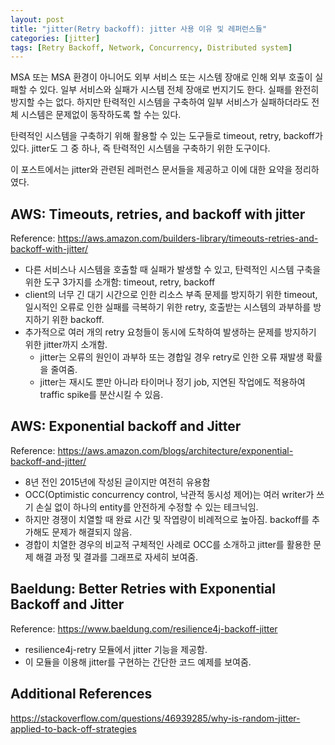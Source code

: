 ```yaml
---
layout: post
title: "jitter(Retry backoff): jitter 사용 이유 및 레퍼런스들"
categories: [jitter]
tags: [Retry Backoff, Network, Concurrency, Distributed system]
---
```


MSA 또는 MSA 환경이 아니어도 외부 서비스 또는 시스템 장애로 인해 외부 호출이 실패할 수 있다. 일부 서비스와 실패가 시스템 전체 장애로 번지기도 한다. 실패를 완전히 방지할 수는 없다. 하지만 탄력적인 시스템을 구축하여 일부 서비스가 실패하더라도 전체 시스템은 문제없이 동작하도록 할 수는 있다.

탄력적인 시스템을 구축하기 위해 활용할 수 있는 도구들로 timeout, retry, backoff가 있다. jitter도 그 중 하나, 즉 탄력적인 시스템을 구축하기 위한 도구이다.

이 포스트에서는 jitter와 관련된 레퍼런스 문서들을 제공하고 이에 대한 요약을 정리하였다.

## AWS: Timeouts, retries, and backoff with jitter

Reference: <https://aws.amazon.com/builders-library/timeouts-retries-and-backoff-with-jitter/>

- 다른 서비스나 시스템을 호출할 때 실패가 발생할 수 있고, 탄력적인 시스템 구축을 위한 도구 3가지를 소개함: timeout, retry, backoff
- client의 너무 긴 대기 시간으로 인한 리소스 부족 문제를 방지하기 위한 timeout, 일시적인 오류로 인한 실패를 극복하기 위한 retry, 호출받는 시스템의 과부하를 방지하기 위한 backoff.
- 추가적으로 여러 개의 retry 요청들이 동시에 도착하여 발생하는 문제를 방지하기 위한 jitter까지 소개함.
  - jitter는 오류의 원인이 과부하 또는 경합일 경우 retry로 인한 오류 재발생 확률을 줄여줌.
  - jitter는 재시도 뿐만 아니라 타이머나 정기 job, 지연된 작업에도 적용하여 traffic spike를 분산시킬 수 있음.

## AWS: Exponential backoff and Jitter

Reference: <https://aws.amazon.com/blogs/architecture/exponential-backoff-and-jitter/>

- 8년 전인 2015년에 작성된 글이지만 여전히 유용함
- OCC(Optimistic concurrency control, 낙관적 동시성 제어)는 여러 writer가 쓰기 손실 없이 하나의 entity를 안전하게 수정할 수 있는 테크닉임.
- 하지만 경쟁이 치열할 때 완료 시간 및 작엽량이 비례적으로 높아짐. backoff를 추가해도 문제가 해결되지 않음.
- 경합이 치열한 경우의 비교적 구체적인 사례로 OCC를 소개하고 jitter를 활용한 문제 해결 과정 및 결과를 그래프로 자세히 보여줌.

## Baeldung: Better Retries with Exponential Backoff and Jitter

Reference: <https://www.baeldung.com/resilience4j-backoff-jitter>

- resilience4j-retry 모듈에서 jitter 기능을 제공함.
- 이 모듈을 이용해 jitter를 구현하는 간단한 코드 예제를 보여줌.

## Additional References

https://stackoverflow.com/questions/46939285/why-is-random-jitter-applied-to-back-off-strategies
